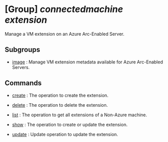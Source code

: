# [Group] _connectedmachine extension_

Manage a VM extension on an Azure Arc-Enabled Server.

## Subgroups

- [image](/Commands/connectedmachine/extension/image/readme.md)
: Manage VM extension metadata available for Azure Arc-Enabled Servers.

## Commands

- [create](/Commands/connectedmachine/extension/_create.md)
: The operation to create the extension.

- [delete](/Commands/connectedmachine/extension/_delete.md)
: The operation to delete the extension.

- [list](/Commands/connectedmachine/extension/_list.md)
: The operation to get all extensions of a Non-Azure machine.

- [show](/Commands/connectedmachine/extension/_show.md)
: The operation to create or update the extension.

- [update](/Commands/connectedmachine/extension/_update.md)
: Update operation to update the extension.
